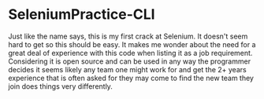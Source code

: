 # SeleniumPractice-CLI
Just like the name says, this is my first crack at Selenium. 
It doesn't seem hard to get so this should be easy.
It makes me wonder about the need for a great deal of experience with this code when listing it as a job requirement.
Considering it is open source and can be used in any way the programmer decides it seems likely any team one might work for 
and get the 2+ years experience that is often asked for they may come to find the new team they join does things very differently.
